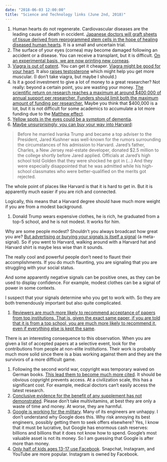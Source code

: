 ```yaml
---
date: "2018-06-03 12:00:00"
title: "Science and Technology links (June 2nd, 2018)"
---
```




1. Human hearts do not regenerate. Cardiovascular diseases are the leading cause of death in occident. [Japanese doctors will graft sheets of tissue derived from reprogrammed stem cells in the hope of healing diseased human hearts](https://www.scientificamerican.com/article/reprogrammed-stem-cells-approved-to-mend-human-hearts-in-pilot-study/). It is a small and uncertain trial. 
1. The surface of your eyes (cornea) may become damaged following an accident or a disease. You can receive a transplant, but it is difficult. [On an experimental basis, we are now printing new corneas](https://www.sciencedirect.com/science/article/pii/S0014483518302124).
1. [Viagra is out of patent](https://en.m.wikipedia.org/wiki/Sildenafil#Marketing_and_sales). You can get it cheaper. [Viagra might be good for your heart](https://www.huffingtonpost.ca/entry/viagra-heart-health-_n_6015596). It also [raises testosterone](https://www.anabolicmen.com/viagra-testosterone/) which might help you get more muscular. (I don&rsquo;t take viagra, but maybe I should.)
1. Is it a good investment to give a lot of money to a great researcher? Not really: beyond a certain point, you are wasting your money. [The scientific return on research reaches a maximum at around $400,000 of annual support per researcher. Funders should limit both the maximum amount of funding per researcher.](https://cdn.elifesciences.org/articles/34965/elife-34965-v2.pdf) Maybe you think that $400,000 is a lot, but it is not difficult for some academics to accumulate a lot more funding due to the [Matthew effect](https://en.wikipedia.org/wiki/Matthew_effect). 
1. [Yellow spots in the eyes could be a symptom of dementia](https://www.karger.com/Article/FullText/487053).
1. [Maybe unsurprisingly, you can buy your way into Harvard](https://www.cnbc.com/2017/09/06/harvards-incoming-class-is-one-third-legacy.html):<br/>

> Before he married Ivanka Trump and became a top adviser to the President, Jared Kushner was well-known for the rumors surrounding the circumstances of his admission to Harvard. Jared&rsquo;s father, Charles, a New Jersey real-estate developer, donated $2.5 million to the college shortly before Jared applied. Officials at Jared&rsquo;s high school told Golden that they were shocked he got in (&hellip;) And they were especially disappointed that he was admitted while his high-school classmates who were better-qualified on the merits got rejected.

The whole point of places like Harvard is that it is hard to get in. But it is apparently much easier if you are rich and connected.

Logically, this means that a Harvard degree should have much more weight if you are from a modest background.
1. Donald Trump wears expensive clothes, he is rich, he graduated from a top-5 school, and he is not modest. It works for him.

Why are some people modest? Shouldn&rsquo;t you always broadcast how great you are? [But advertising or burying your signals is itself a signal](https://www.nature.com/articles/s41562-018-0354-z) (a meta-signal). So if you went to Harvard, walking around with a Harvard hat and Harvard shirt is maybe less wise than it sounds.

The really cool and powerful people don&rsquo;t need to flaunt their accomplishments. If you do much flaunting, you are signaling that you are struggling with your social status.

And some apparently negative signals can be positive ones, as they can be used to display confidence. For example, modest clothes can be a signal of power in some contexts.

I suspect that your signals determine who you get to work with. So they are both tremendously important but also quite complicated. 
1. [Reviewers are much more likely to recommend acceptance of papers from top institutions. That is, given the exact same paper, if you are told that it is from a top school, you are much more likely to recommend it, even if everything else is kept the same](https://cacm.acm.org/magazines/2018/6/228027-effectiveness-of-anonymization-in-double-blind-review/fulltext).

There is an interesting consequence to this observation. When you are given a list of accepted papers at a selective event, look for the contributions from people at non-elite institutions. Their work is probably much more solid since there is a bias working against them and they are the survivors of a more difficult game.
1. Following the second world war, copyright was temporary waived on German books. [This lead them to become much more cited](http://www.nber.org/papers/w24255). It should be obvious copyright prevents access. At a civilization scale, this has a significant cost. For example, medical doctors can&rsquo;t easily access the latest research.
1. [Conclusive evidence for the benefit of any supplement has not demonstrated](http://www.onlinejacc.org/content/71/22/2570). Please don&rsquo;t take multivitamins, at best they are only a waste of time and money. At worse, they are harmful.
1. [Google is working for the military](https://www.nytimes.com/2018/05/30/technology/google-project-maven-pentagon.html). Many of its engineers are unhappy. I don&rsquo;t understand why Google does this. Why risk annoying its best engineers, possibly getting them to seek offers elsewhere? Yes, I know that it must be lucrative, but Google has enormous cash reserves: billions and billions that it does not know how to spend. Google&rsquo;s most valuable asset is not its money. So I am guessing that Google is after more than money.
1. [Only half of kids ages 13-17 use Facebook](https://www.bloomberg.com/news/articles/2018-05-31/america-s-teens-are-choosing-youtube-over-facebook). Snapchat, Instagram, and YouTube are more popular. Instagram is owned by Facebook.



